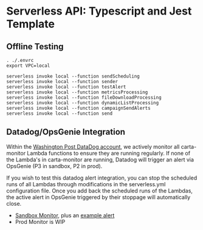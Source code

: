 # Serverless API: Typescript and Jest Template

## Offline Testing

```
. ./.envrc
export VPC=local

serverless invoke local --function sendScheduling
serverless invoke local --function sender
serverless invoke local --function testAlert
serverless invoke local --function metricsProcessing
serverless invoke local --function fileDownloadProcessing
serverless invoke local --function dynamicListProcessing
serverless invoke local --function campaignSendAlerts
serverless invoke local --function send
```

## Datadog/OpsGenie Integration

Within the [Washington Post DataDog account](https://wapo.datadoghq.com/apm/home), we actively monitor all carta-monitor Lambda functions to ensure they are running regularly. If none of the Lambda's in carta-monitor are running, Datadog will trigger an alert via OpsGenie (P3 in sandbox, P2 in prod).

If you wish to test this datadog alert integration, you can stop the scheduled runs of all Lambdas through modifications in the serverless.yml configuration file. Once you add back the scheduled runs of the Lambdas, the active alert in OpsGenie triggered by their stoppage will automatically close.

-   [Sandbox Monitor](https://wapo.datadoghq.com/monitors/124727536), plus an [example alert](https://washpost.app.opsgenie.com/alert/detail/22a1d1f7-8a77-4e3a-8050-8c51405541c1-1689010338026/logs)
-   Prod Monitor is WIP
